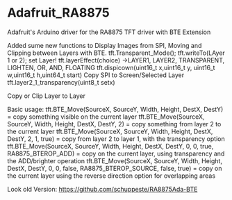 # Adafruit_RA8875
Adafruit's Arduino driver for the RA8875 TFT driver with BTE Extension

Added sume new functions to Display Images from SPI, Moving and Clipping between Layers with BTE.
 tft.Transparent_Mode(); 
 tft.writeTo(LAyer 1 or 2); set Layer!
tft.layerEffect(choice) ->LAYER1, LAYER2, TRANSPARENT, LIGHTEN, OR, AND, FLOATING
tft.dispicown(uint16_t x,uint16_t y, uint16_t w,uint16_t h,uint64_t start) Copy SPI to Screen/Selected Layer
tft.layer2_1_transparency(uint8_t setx)

Copy or Clip Layer to Layer

Basic usage:
		tft.BTE_Move(SourceX, SourceY, Width, Height, DestX, DestY) = copy something visible on the current layer
		tft.BTE_Move(SourceX, SourceY, Width, Height, DestX, DestY, 2) = copy something from layer 2 to the current layer
		tft.BTE_Move(SourceX, SourceY, Width, Height, DestX, DestY, 2, 1, true) = copy from layer 2 to layer 1, with the transparency option
		tft.BTE_Move(SourceX, SourceY, Width, Height, DestX, DestY, 0, 0, true, RA8875_BTEROP_ADD) = copy on the current layer, using transparency and the ADD/brighter operation 
		tft.BTE_Move(SourceX, SourceY, Width, Height, DestX, DestY, 0, 0, false, RA8875_BTEROP_SOURCE, false, true) = copy on the current layer using the reverse direction option for overlapping areas





Look old Version:
https://github.com/schuppeste/RA8875Ada-BTE
